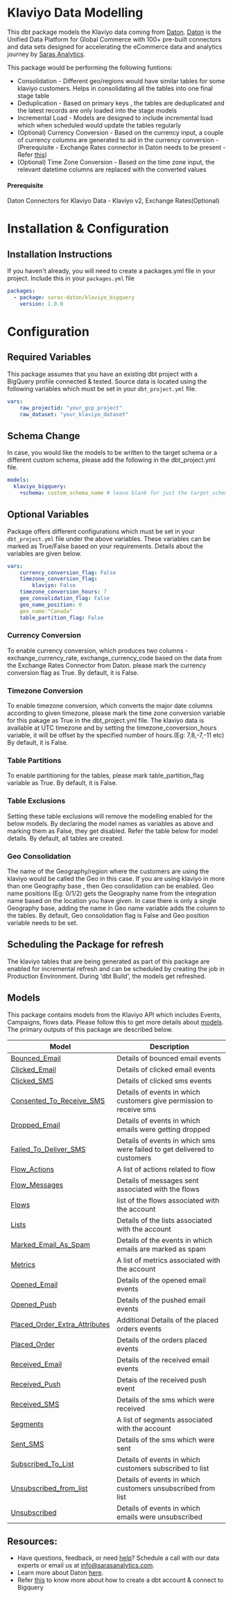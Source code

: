 # Klaviyo Data Modelling
This dbt package models the Klaviyo data coming from [Daton](https://sarasanalytics.com/daton/). [Daton](https://sarasanalytics.com/daton/) is the Unified Data Platform for Global Commerce with 100+ pre-built connectors and data sets designed for accelerating the eCommerce data and analytics journey by [Saras Analytics](https://sarasanalytics.com).

This package would be performing the following funtions:

- Consolidation - Different geo/regions would have similar tables for some klaviyo customers. Helps in consolidating all the tables into one final stage table 
- Deduplication - Based on primary keys , the tables are deduplicated and the latest records are only loaded into the stage models
- Incremental Load - Models are designed to include incremental load which when scheduled would update the tables regularly
- (Optional) Currency Conversion - Based on the currency input, a couple of currency columns are generated to aid in the currency conversion - (Prerequisite - Exchange Rates connector in Daton needs to be present - Refer [this](https://github.com/saras-daton/currency_exchange_rates))
- (Optional) Time Zone Conversion - Based on the time zone input, the relevant datetime columns are replaced with the converted values

#### Prerequisite 
Daton Connectors for Klaviyo Data - Klaviyo v2, Exchange Rates(Optional)

# Installation & Configuration

## Installation Instructions

If you haven't already, you will need to create a packages.yml file in your project. Include this in your `packages.yml` file

```yaml
packages:
  - package: saras-daton/klaviyo_bigquery
    version: 1.0.0
```

# Configuration 

## Required Variables

This package assumes that you have an existing dbt project with a BigQuery profile connected & tested. Source data is located using the following variables which must be set in your `dbt_project.yml` file.

```yaml
vars:
    raw_projectid: "your_gcp_project"
    raw_dataset: "your_klaviyo_dataset"
```
## Schema Change

 In case, you would like the models to be written to the target schema or a different custom schema, please add the following in the dbt_project.yml file.

```yml
models:
  klaviyo_bigquery:
    +schema: custom_schema_name # leave blank for just the target_schema
```

## Optional Variables

Package offers different configurations which must be set in your `dbt_project.yml` file under the above variables. These variables can be marked as True/False based on your requirements. Details about the variables are given below.

```yaml
vars:
    currency_conversion_flag: False
    timezone_conversion_flag:
        klaviyo: False
    timezone_conversion_hours: 7
    geo_consolidation_flag: False
    geo_name_position: 0
    geo_name:"Canada"
    table_partition_flag: False
```

### Currency Conversion 

To enable currency conversion, which produces two columns - exchange_currency_rate, exchange_currency_code  based on the data from the Exchange Rates Connector from Daton.  please mark the currency conversion flag as True. By default, it is False.

### Timezone Conversion 

To enable timezone conversion, which converts the major date columns according to given timezone, please mark the time zone conversion variable for this pakage as True in the dbt_project.yml file. The klaviyo data is available at UTC timezone and by setting the timezone_conversion_hours variable, it will be offset by the specified number of hours.(Eg: 7,8,-7,-11 etc) By default, it is False.

### Table Partitions

To enable partitioning for the tables, please mark table_partition_flag variable as True. By default, it is False.

### Table Exclusions

Setting these table exclusions will remove the modelling enabled for the below models. By declaring the model names as variables as above and marking them as False, they get disabled. Refer the table below for model details. By default, all tables are created. 

### Geo Consolidation

The name of the Geography/region where the customers are using the klaviyo would be called the Geo in this case. If you are using klaviyo in more than one Geography base , then Geo consolidation can be enabled. Geo name positions (Eg: 0/1/2) gets the Geography name from the integration name based on the location you have given. In case there is only a single Geography base, adding the name in Geo name variable adds the column to the tables. By default, Geo consolidation flag is False and Geo position variable needs to be set.

## Scheduling the Package for refresh

The klaviyo tables that are being generated as part of this package are enabled for incremental refresh and can be scheduled by creating the job in Production Environment. During 'dbt Build', the models get refreshed.

## Models

This package contains models from the Klaviyo API which includes Events, Campaigns, flows data. Please follow this to get more details about [models](https://docs.google.com/spreadsheets/d/1ZPEGUPi9QZSM6PSBSr6PywSqedmzETGnoig2gPiX1sg/edit?usp=sharing). The primary outputs of this package are described below.

| **Model**  | **Description** |
|---------------| ----------------------- |
|[Bounced_Email](models/Klaviyo/klaviyo_bounced_email.sql)  | Details of bounced email events |
|[Clicked_Email](models/Klaviyo/klaviyo_clicked_email.sql)  | Details of clicked email events |
|[Clicked_SMS](models/Klaviyo/klaviyo_clicked_sms.sql)  | Details of clicked sms events |
|[Consented_To_Receive_SMS](models/klaviyo/Klaviyo_consented_to_receive_sms.sql)| Details of events in which customers give permission to receive sms |
|[Dropped_Email](models/Klaviyo/klaviyo_dropped_email.sql)| Details of events in which emails were getting dropped |
|[Failed_To_Deliver_SMS](models/klaviyo/Klaviyo_failed_to_deliver_sms.sql)| Details of events in which sms were failed to get delivered to customers |
|[Flow_Actions](models/Klaviyo/klaviyo_flow_actions.sql)| A list of actions related to flow|
|[Flow_Messages](models/Klaviyo/klaviyo_flow_messages.sql)| Details of messages sent associated with the flows |
|[Flows](models/Klaviyo/klaviyo_flows.sql)| list of the flows associated with the account |
|[Lists](models/Klaviyo/klaviyo_lists.sql)| Details of the lists associated with the account |
|[Marked_Email_As_Spam](models/Klaviyo/klaviyo_marked_email_as_spam.sql)| Details of the events in which emails are marked as spam |
|[Metrics](models/Klaviyo/klaviyo_metrics.sql)| A list of metrics associated with the account |
|[Opened_Email](models/Klaviyo/klaviyo_opened_email.sql)| Details of the opened email events |
|[Opened_Push](models/Klaviyo/klaviyo_opened_push.sql)| Details of the pushed email events|
|[Placed_Order_Extra_Attributes](models/Klaviyo/klaviyo_placed_order_attributes_event_properties_extra.sql)| Additional Details of the placed orders events  |
|[Placed_Order](models/Klaviyo/klaviyo_placed_order.sql)|  Details of the orders placed events
|[Received_Email](models/Klaviyo/klaviyo_received_email.sql)| Details of the received email events |
|[Received_Push](models/Klaviyo/klaviyo_received_push.sql)| Detais of the received push event |
|[Received_SMS](models/Klaviyo/klaviyo_received_sms.sql)| Details of the sms which were received |
|[Segments](models/Klaviyo/klaviyo_segments.sql)| A list of segments associated with the account |
|[Sent_SMS](models/Klaviyo/klaviyo_sent_sms.sql)| Details of the sms which were sent |
|[Subscribed_To_List](models/Klaviyo/klaviyo_subscribed_to_list.sql)| Details of events in which customers subscribed to list |
|[Unsubscribed_from_list](models/Klaviyo/klaviyo_unsubscribed_from_list.sql)| Details of events in which customers unsubscribed from list |
|[Unsubscribed](models/Klaviyo/klaviyo_unsubscribed.sql)| Details of events in which emails were unsubscribed |
## Resources:
- Have questions, feedback, or need [help](https://calendly.com/priyanka-vankadaru/30min)? Schedule a call with our data experts or email us at info@sarasanalytics.com.
- Learn more about Daton [here](https://sarasanalytics.com/daton/).
- Refer [this](https://youtu.be/6zDTbM6OUcs) to know more about how to create a dbt account & connect to Bigquery
